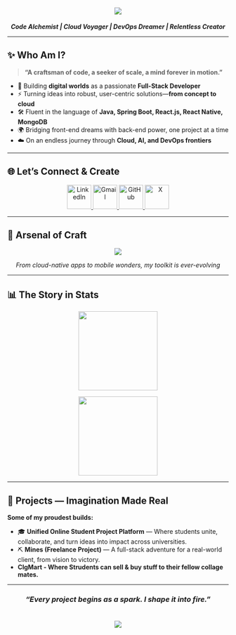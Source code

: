 <!-- Header -->
<h1 align="center">
  <img src="https://capsule-render.vercel.app/api?type=waving&color=0:00C2FF,100:7A00FF&height=150&section=header&text=Hey,%20I'm%20Parth%20👨‍💻&fontSize=40&fontColor=ffffff" />
</h1>

<p align="center">
  <em>
    <b>Code Alchemist | Cloud Voyager | DevOps Dreamer | Relentless Creator  </b>
  </em>
</p>

---

## ✨ Who Am I?

> **“A craftsman of code, a seeker of scale, a mind forever in motion.”**

- 🌌 Building **digital worlds** as a passionate **Full-Stack Developer**
- ⚡ Turning ideas into robust, user-centric solutions—**from concept to cloud**
- 🛠️ Fluent in the language of **Java, Spring Boot, React.js, React Native, MongoDB**
- 🌍 Bridging front-end dreams with back-end power, one project at a time
- ☁️ On an endless journey through **Cloud, AI, and DevOps frontiers**
---

## 🌐 Let’s Connect & Create

<p align="center">
  <a href="https://www.linkedin.com/in/parthbhende/" target="_blank">
    <img src="https://img.icons8.com/color/96/000000/linkedin.png" width="55" alt="LinkedIn"/>
  </a>
  <a href="mailto:parthbhende11@gmail.com" target="_blank">
    <img src="https://img.icons8.com/color/96/000000/gmail-new.png" width="55" alt="Gmail"/>
  </a>
  <a href="https://github.com/parth11-c" target="_blank">
    <img src="https://img.icons8.com/material-outlined/96/000000/github.png" width="55" alt="GitHub"/>
  </a>
  <a href="https://x.com" target="_blank">
    <img src="https://img.icons8.com/ios-filled/96/1DA1F2/twitter.png" width="55" alt="X"/>
  </a>
</p>

---

## 🧰 Arsenal of Craft

<p align="center">
  <img src="https://skillicons.dev/icons?i=java,spring,mysql,mongodb,react,reactnative,expo,aws,docker,supabase,git,github,postman,js&perline=8" />
</p>
<p align="center">
  <i>From cloud-native apps to mobile wonders, my toolkit is ever-evolving</i>
</p>

---

## 📊 The Story in Stats

<p align="center">
  <img height="180" src="https://github-readme-stats.vercel.app/api/top-langs/?username=parth11-c&layout=compact&theme=tokyonight&hide_border=true" />
</p>
<p align="center">
  <img height="180" src="https://github-readme-streak-stats.herokuapp.com/?user=parth11-c&theme=tokyonight&hide_border=true" />
</p>

---

## 🚀 Projects — Imagination Made Real

**Some of my proudest builds:**

- 🎓 <b>Unified Online Student Project Platform</b> — Where students unite, collaborate, and turn ideas into impact across universities.
- ⛏ <b>Mines (Freelance Project)</b> — A full-stack adventure for a real-world client, from vision to victory.
-   <b>ClgMart <b> - Where Strudents can sell & buy stuff to their fellow collage mates.
---

<h3 align="center"><i>“Every project begins as a spark. I shape it into fire.”</i></h3>

<!-- Footer -->
<h1 align="center">
  <img src="https://capsule-render.vercel.app/api?type=waving&color=0:7A00FF,100:00C2FF&height=120&section=footer"/>
</h1>
